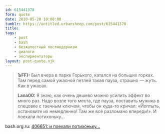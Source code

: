 ```yaml
---
id: 615441378
form: quote
date: 2010-05-20 10:00:00
tumblr: https://untitled.urbansheep.com/post/615441378
title: 
tags:
    - post
    - bash
    - безжалостный постмодернизм
    - диалоги
    - экспириентаторы
layout: post-quote.njk
---
```


<blockquote>
<p><strong>ЪFF}:</strong> Был вчера в парке Горького, катался на больших горках. Там перед самой ужасной петлей такая пауза, страшно — жуть. Как в ужасах.</p>

<p><strong>Lana00:</strong> Я знаю, как очень дешево можно усилить эффект во много раз. Надо возле того места, где пауза, поставить мужика в спецовке с гаечным ключом, чтобы он куда-то кричал: «Йоптыть, остановите их немедленно! Там же всё разломано впереди!». И поехали потихоньку&hellip;</p>
</blockquote>

bash.org.ru: <a href="http://bash.org.ru/quote/406651">406651: и поехали потихоньку&hellip;</a>
